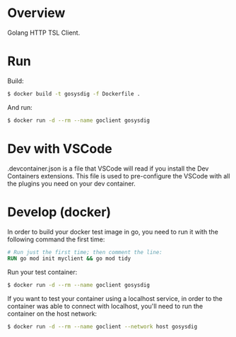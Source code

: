 # Overview
Golang HTTP TSL Client.

# Run

Build:

```bash
$ docker build -t gosysdig -f Dockerfile .
```
And run:

```bash
$ docker run -d --rm --name goclient gosysdig
```

# Dev with VSCode

.devcontainer.json is a file that VSCode will read if you install the Dev Containers extensions.
This file is used to pre-configure the VSCode with all the plugins you need on your dev container.

# Develop (docker)

In order to build your docker test image in go, you need to run it with the following command the first time:

```Dockerfile
# Run just the first time; then comment the line:
RUN go mod init myclient && go mod tidy
```

Run your test container:

```bash
$ docker run -d --rm --name goclient gosysdig
```

If you want to test your container using a localhost service, in order to the container was able to connect with localhost, you'll need to run the container on the host network:

```bash
$ docker run -d --rm --name goclient --network host gosysdig
```